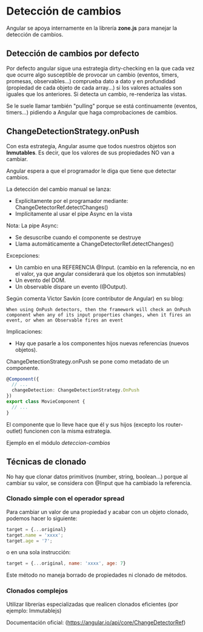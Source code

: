 # Detección de cambios

Angular se apoya internamente en la librería **zone.js** para manejar la detección de cambios.

## Detección de cambios por defecto

Por defecto angular sigue una estrategia dirty-checking en la que cada vez que ocurre algo susceptible de provocar un cambio (eventos, timers, promesas, observables...) comprueba dato a dato y en profundidad (propiedad de cada objeto de cada array...) si los valores actuales son iguales que los anteriores. Si detecta un cambio, re-renderiza las vistas. 

Se le suele llamar también "pulling" porque se está continuamente (eventos, timers...) pidiendo a Angular que haga comprobaciones de cambios.

## ChangeDetectionStrategy.onPush

Con esta estrategia, Angular asume que todos nuestros objetos son **Inmutables**. Es decir, que los valores de sus propiedades NO van a cambiar.

Angular espera a que el programador le diga que tiene que detectar cambios.

La detección del cambio manual se lanza:

- Explícitamente por el programador mediante: ChangeDetectorRef.detectChanges()
- Implícitamente al usar el pipe Async en la vista

 Nota: La pipe Async:

- Se desuscribe cuando el componente se destruye
- Llama automáticamente a ChangeDetectorRef.detectChanges()

Excepciones:

- Un cambio en una REFERENCIA @Input. (cambio en la referencia, no en el valor, ya que angular considerará que los objetos son inmutables)
- Un evento del DOM.
- Un observable dispare un evento (@Output).

Según comenta Victor Savkin (core contributor de Angular) en su blog:

```
When using OnPush detectors, then the framework will check an OnPush component when any of its input properties changes, when it fires an event, or when an Observable fires an event
```

Implicaciones:

- Hay que pasarle a los componentes hijos nuevas referencias (nuevos objetos).

ChangeDetectionStrategy.onPush se pone como metadato de un componente.

```ts
@Component({
  // ...
  changeDetection: ChangeDetectionStrategy.OnPush
})
export class MovieComponent {
  // ...
}
```

El componente que lo lleve hace que él y sus hijos (excepto los router-outlet) funcionen con la misma estrategia.

Ejemplo en el módulo *deteccion-cambios*

## Técnicas de clonado

No hay que clonar datos primitivos (number, string, boolean...) porque al cambiar su valor, se considera con @Input que ha cambiado la referencia.

### Clonado simple con el operador spread

Para cambiar un valor de una propiedad y acabar con un objeto clonado, podemos hacer lo siguiente:

```js
target = {...original}
target.name = 'xxxx';
target.age = '7';
```

o en una sola instrucción:

```js
target = {...original, name: 'xxxx', age: 7}
```

Este método no maneja borrado de propiedades ni clonado de métodos.

### Clonados complejos

Utilizar librerías especializadas que realicen clonados eficientes (por ejemplo: Immutablejs)


Documentación oficial: (https://angular.io/api/core/ChangeDetectorRef)
